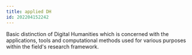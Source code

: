 ```yaml
---
title: applied DH
id: 202204152242
---
```


Basic distinction of Digital Humanities which is concerned with the applications, tools and computational methods used for various purposes within the field's research framework.
